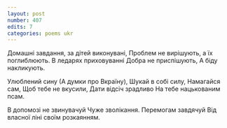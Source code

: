 ```yaml
---
layout: post
number: 407
edits: 7
categories: poems ukr
---
```


Домашні завдання, за дітей виконувані,
Проблем не вирішують, а їх поглиблюють.
В ледарях приховуванні
Добра не приспішують,
А біду накликують.

Улюблений сину
(А думки про Вкраїну),
Шукай в собі силу,
Намагайся сам, 
Щоб тебе не вкусили,
Дати відсіч зрадливо
На тебе нацькованим псам.

В допомозі не звинувачуй 
Чуже зволікання.
Перемогам завдячуй
Від власної ліні своїм розкаянням.
